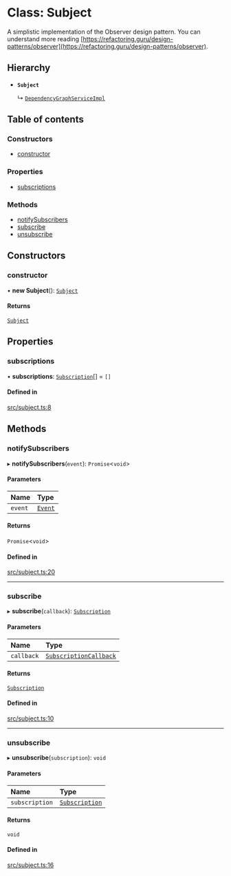 # Class: Subject

A simplistic implementation of the Observer design pattern. You can understand more reading [https://refactoring.guru/design-patterns/observer](https://refactoring.guru/design-patterns/observer).

## Hierarchy

- **`Subject`**

  ↳ [`DependencyGraphServiceImpl`](DependencyGraphServiceImpl.md)

## Table of contents

### Constructors

- [constructor](Subject.md#constructor)

### Properties

- [subscriptions](Subject.md#subscriptions)

### Methods

- [notifySubscribers](Subject.md#notifysubscribers)
- [subscribe](Subject.md#subscribe)
- [unsubscribe](Subject.md#unsubscribe)

## Constructors

### constructor

• **new Subject**(): [`Subject`](Subject.md)

#### Returns

[`Subject`](Subject.md)

## Properties

### subscriptions

• **subscriptions**: [`Subscription`](Subscription.md)[] = `[]`

#### Defined in

[src/subject.ts:8](https://github.com/GeorgeHulpoi/payload-dependencies-graph/blob/02eaae1/src/subject.ts#L8)

## Methods

### notifySubscribers

▸ **notifySubscribers**(`event`): `Promise`\<`void`\>

#### Parameters

| Name | Type |
| :------ | :------ |
| `event` | [`Event`](../overview.md#event) |

#### Returns

`Promise`\<`void`\>

#### Defined in

[src/subject.ts:20](https://github.com/GeorgeHulpoi/payload-dependencies-graph/blob/02eaae1/src/subject.ts#L20)

___

### subscribe

▸ **subscribe**(`callback`): [`Subscription`](Subscription.md)

#### Parameters

| Name | Type |
| :------ | :------ |
| `callback` | [`SubscriptionCallback`](../overview.md#subscriptioncallback) |

#### Returns

[`Subscription`](Subscription.md)

#### Defined in

[src/subject.ts:10](https://github.com/GeorgeHulpoi/payload-dependencies-graph/blob/02eaae1/src/subject.ts#L10)

___

### unsubscribe

▸ **unsubscribe**(`subscription`): `void`

#### Parameters

| Name | Type |
| :------ | :------ |
| `subscription` | [`Subscription`](Subscription.md) |

#### Returns

`void`

#### Defined in

[src/subject.ts:16](https://github.com/GeorgeHulpoi/payload-dependencies-graph/blob/02eaae1/src/subject.ts#L16)
